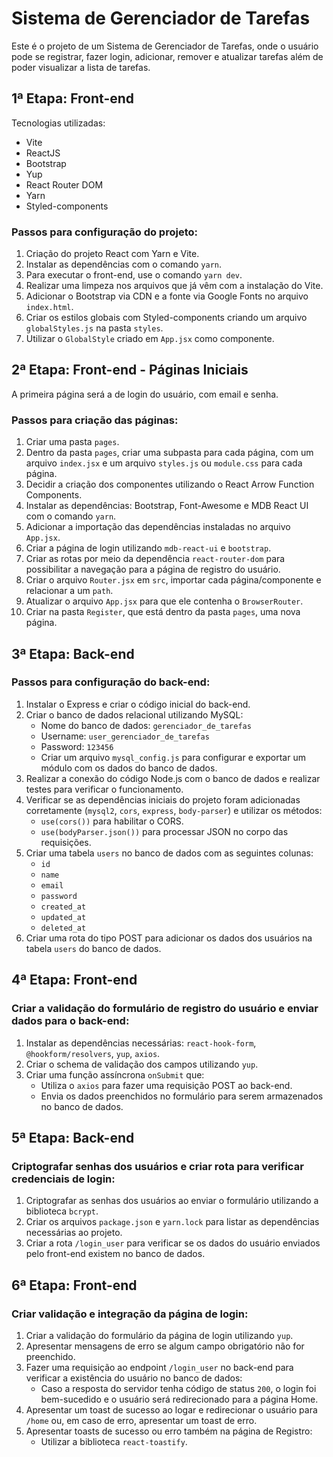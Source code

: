 
# Sistema de Gerenciador de Tarefas

Este é o projeto de um Sistema de Gerenciador de Tarefas, onde o usuário pode se registrar, fazer login, adicionar, remover e atualizar tarefas além de poder visualizar a lista de tarefas.

## 1ª Etapa: Front-end

Tecnologias utilizadas:
- Vite
- ReactJS
- Bootstrap
- Yup
- React Router DOM
- Yarn
- Styled-components

### Passos para configuração do projeto:

1. Criação do projeto React com Yarn e Vite.
2. Instalar as dependências com o comando `yarn`.
3. Para executar o front-end, use o comando `yarn dev`.
4. Realizar uma limpeza nos arquivos que já vêm com a instalação do Vite.
5. Adicionar o Bootstrap via CDN e a fonte via Google Fonts no arquivo `index.html`.
6. Criar os estilos globais com Styled-components criando um arquivo `globalStyles.js` na pasta `styles`.
7. Utilizar o `GlobalStyle` criado em `App.jsx` como componente.

## 2ª Etapa: Front-end - Páginas Iniciais

A primeira página será a de login do usuário, com email e senha.

### Passos para criação das páginas:

1. Criar uma pasta `pages`.
2. Dentro da pasta `pages`, criar uma subpasta para cada página, com um arquivo `index.jsx` e um arquivo `styles.js` ou `module.css` para cada página.
3. Decidir a criação dos componentes utilizando o React Arrow Function Components.
4. Instalar as dependências: Bootstrap, Font-Awesome e MDB React UI com o comando `yarn`.
5. Adicionar a importação das dependências instaladas no arquivo `App.jsx`.
6. Criar a página de login utilizando `mdb-react-ui` e `bootstrap`.
7. Criar as rotas por meio da dependência `react-router-dom` para possibilitar a navegação para a página de registro do usuário.
8. Criar o arquivo `Router.jsx` em `src`, importar cada página/componente e relacionar a um `path`.
9. Atualizar o arquivo `App.jsx` para que ele contenha o `BrowserRouter`.
10. Criar na pasta `Register`, que está dentro da pasta `pages`, uma nova página.

## 3ª Etapa: Back-end

### Passos para configuração do back-end:

1. Instalar o Express e criar o código inicial do back-end.
2. Criar o banco de dados relacional utilizando MySQL:
   - Nome do banco de dados: `gerenciador_de_tarefas`
   - Username: `user_gerenciador_de_tarefas`
   - Password: `123456`
   - Criar um arquivo `mysql_config.js` para configurar e exportar um módulo com os dados do banco de dados.
3. Realizar a conexão do código Node.js com o banco de dados e realizar testes para verificar o funcionamento.
4. Verificar se as dependências iniciais do projeto foram adicionadas corretamente (`mysql2`, `cors`, `express`, `body-parser`) e utilizar os métodos:
   - `use(cors())` para habilitar o CORS.
   - `use(bodyParser.json())` para processar JSON no corpo das requisições.
5. Criar uma tabela `users` no banco de dados com as seguintes colunas:
   - `id`
   - `name`
   - `email`
   - `password`
   - `created_at`
   - `updated_at`
   - `deleted_at`
6. Criar uma rota do tipo POST para adicionar os dados dos usuários na tabela `users` do banco de dados.

## 4ª Etapa: Front-end

### Criar a validação do formulário de registro do usuário e enviar dados para o back-end:

1. Instalar as dependências necessárias: `react-hook-form`, `@hookform/resolvers`, `yup`, `axios`.
2. Criar o schema de validação dos campos utilizando `yup`.
3. Criar uma função assíncrona `onSubmit` que:
   - Utiliza o `axios` para fazer uma requisição POST ao back-end.
   - Envia os dados preenchidos no formulário para serem armazenados no banco de dados.

## 5ª Etapa: Back-end

### Criptografar senhas dos usuários e criar rota para verificar credenciais de login:

1. Criptografar as senhas dos usuários ao enviar o formulário utilizando a biblioteca `bcrypt`.
2. Criar os arquivos `package.json` e `yarn.lock` para listar as dependências necessárias ao projeto.
3. Criar a rota `/login_user` para verificar se os dados do usuário enviados pelo front-end existem no banco de dados.

## 6ª Etapa: Front-end

### Criar validação e integração da página de login:

1. Criar a validação do formulário da página de login utilizando `yup`.
2. Apresentar mensagens de erro se algum campo obrigatório não for preenchido.
3. Fazer uma requisição ao endpoint `/login_user` no back-end para verificar a existência do usuário no banco de dados:
   - Caso a resposta do servidor tenha código de status `200`, o login foi bem-sucedido e o usuário será redirecionado para a página Home.
4. Apresentar um toast de sucesso ao logar e redirecionar o usuário para `/home` ou, em caso de erro, apresentar um toast de erro.
5. Apresentar toasts de sucesso ou erro também na página de Registro:
   - Utilizar a biblioteca `react-toastify`.
